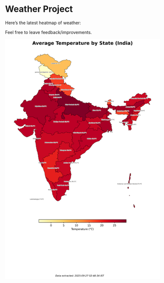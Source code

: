 # Weather Project

Here’s the latest heatmap of weather:

Feel free to leave feedback/improvements.

![India Heatmap](docs/assets/india_heatmap.png?v=D7014C)
